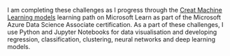 I am completing these challenges as I progress through the [Creat Machine Learning models](https://docs.microsoft.com/en-us/learn/paths/create-machine-learn-models/) learning path on Microsoft Learn as part of the Microsoft Azure Data Science Associate certification. As a part of these challenges, I use Python and Jupyter Notebooks for data visualisation and developing regression, classification, clustering, neural networks and deep learning models.
